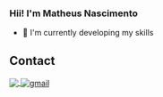 ### Hii! I'm Matheus Nascimento

- 🌱 I'm currently developing my skills

## Contact

<p>
  <a href="https://www.linkedin.com/in/juniorcarvalh0/">
    <img
         align="center"
         src="https://img.shields.io/badge/LinkedIn-1C1C1C?style=for-the-badge&logo=linkedin&logoColor=00FFFF"
         target="_blank"
         />
  </a>
  <a href="mailto:juniorcarvalhodev@gmail.com">
    <img
         align="center"
         src="https://img.shields.io/badge/Gmail-1C1C1C?style=for-the-badge&logo=gmail&logoColor=00FFFF" 
         alt="gmail"
         target="_blank"
         />
   </a>
</p>
